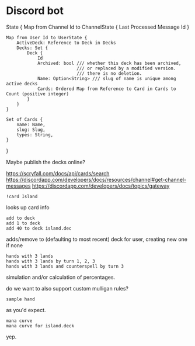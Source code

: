 # Discord bot

State {
    Map from Channel Id to ChannelState {
        Last Processed Message Id
    }

    Map from User Id to UserState {
        ActiveDeck: Reference to Deck in Decks
        Decks: Set {
            Deck {
                Id
                Archived: bool /// whether this deck has been archived,
                               /// or replaced by a modified version.
                               /// there is no deletion.
                Name: Option<String> /// slug of name is unique among active decks
                Cards: Ordered Map from Reference to Card in Cards to Count (positive integer)
            }
        }
    }

    Set of Cards {
        name: Name,
        slug: Slug,
        types: String,
    }
}

Maybe publish the decks online?


https://scryfall.com/docs/api/cards/search
https://discordapp.com/developers/docs/resources/channel#get-channel-messages
https://discordapp.com/developers/docs/topics/gateway

```
!card Island
```

looks up card info


```
add to deck
add 1 to deck
add 40 to deck island.dec
```

adds/remove to (defaulting to most recent) deck for user, creating new one if none

```
hands with 3 lands
hands with 3 lands by turn 1, 2, 3
hands with 3 lands and counterspell by turn 3
```

simulation and/or calculation of percentages.

do we want to also support custom mulligan rules?

```
sample hand
```

as you'd expect.

```
mana curve
mana curve for island.deck
```

yep.